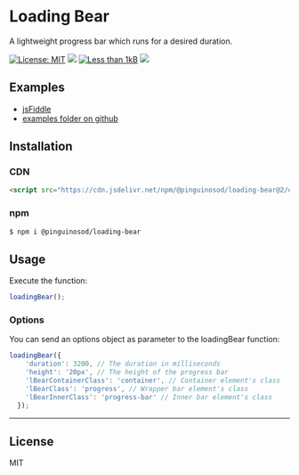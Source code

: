 # Loading Bear

A lightweight progress bar which runs for a desired duration.

[![License: MIT](https://img.shields.io/github/license/pinguinosod/loading-bear.svg?style=flat)](https://github.com/pinguinosod/loading-bear/blob/master/LICENSE)
[![](https://img.shields.io/npm/v/@pinguinosod/loading-bear.svg?style=flat)](https://www.npmjs.com/package/@pinguinosod/loading-bear)
[![Less than 1kB](https://img.shields.io/bundlephobia/minzip/@pinguinosod/loading-bear.svg?style=flat)](https://bundlephobia.com/result?p=@pinguinosod/loading-bear)
[![](https://img.shields.io/npm/dt/@pinguinosod/loading-bear.svg?style=flat)](https://www.npmjs.com/package/@pinguinosod/loading-bear)

## Examples

* [jsFiddle](https://jsfiddle.net/pinguinosod/gv7uoLp2/)
* [examples folder on github](https://github.com/pinguinosod/loading-bear/tree/master/examples)

## Installation

### CDN
```html
<script src="https://cdn.jsdelivr.net/npm/@pinguinosod/loading-bear@2/dist/loading-bear.min.js"></script>
```

### npm
```bash
$ npm i @pinguinosod/loading-bear
```

## Usage

Execute the function:
```javascript
loadingBear();
```

### Options

You can send an options object as parameter to the loadingBear function:
```javascript
loadingBear({
    'duration': 3200, // The duration in milliseconds
    'height': '20px', // The height of the progress bar
    'lBearContainerClass': 'container', // Container element's class
    'lBearClass': 'progress', // Wrapper bar element's class
    'lBearInnerClass': 'progress-bar' // Inner bar element's class
  });
```

---

## License

MIT
